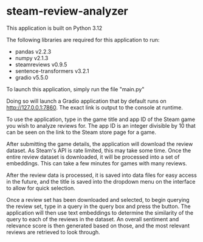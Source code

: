 # steam-review-analyzer

This application is built on Python 3.12

The following libraries are required for this application to run:
- pandas v2.2.3
- numpy v2.1.3
- steamreviews v0.9.5
- sentence-transformers v3.2.1
- gradio v5.5.0


To launch this application, simply run the file "main.py"

Doing so will launch a Gradio application that by default runs on http://127.0.0.1:7860.
The exact link is output to the console at runtime.


To use the application, type in the game title and app ID of the Steam game you wish to analyze reviews for. The app ID
is an integer divisible by 10 that can be seen on the link to the Steam store page for a game.

After submitting the game details, the application will download the review dataset. As Steam's API is rate limited, 
this may take some time. Once the entire review dataset is downloaded, it will be processed into a set of embeddings.
This can take a few minutes for games with many reviews.

After the review data is processed, it is saved into data files for easy access in the future, and the title is saved
into the dropdown menu on the interface to allow for quick selection.

Once a review set has been downloaded and selected, to begin querying the review set, type in a query in the query box
and press the button. The application will then use text embeddings to determine the similarity of the query to each of
the reviews in the dataset. An overall sentiment and relevance score is then generated based on those, and the most 
relevant reviews are retrieved to look through.
